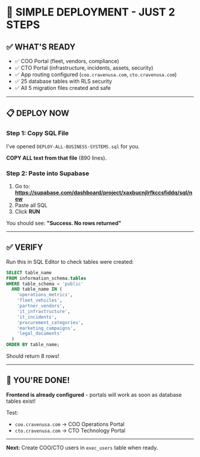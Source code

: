 # 🚀 SIMPLE DEPLOYMENT - JUST 2 STEPS

## ✅ **WHAT'S READY**

- ✅ COO Portal (fleet, vendors, compliance)
- ✅ CTO Portal (infrastructure, incidents, assets, security)
- ✅ App routing configured (`coo.cravenusa.com`, `cto.cravenusa.com`)
- ✅ 25 database tables with RLS security
- ✅ All 5 migration files created and safe

---

## 📋 **DEPLOY NOW**

### **Step 1: Copy SQL File**

I've opened `DEPLOY-ALL-BUSINESS-SYSTEMS.sql` for you. 

**COPY ALL text from that file** (890 lines).

### **Step 2: Paste into Supabase**

1. Go to: **https://supabase.com/dashboard/project/xaxbucnjlrfkccsfiddq/sql/new**
2. Paste all SQL
3. Click **RUN**

You should see: **"Success. No rows returned"**

---

## ✅ **VERIFY**

Run this in SQL Editor to check tables were created:

```sql
SELECT table_name 
FROM information_schema.tables 
WHERE table_schema = 'public' 
  AND table_name IN (
    'operations_metrics', 
    'fleet_vehicles', 
    'partner_vendors', 
    'it_infrastructure', 
    'it_incidents', 
    'procurement_categories', 
    'marketing_campaigns', 
    'legal_documents'
  )
ORDER BY table_name;
```

Should return 8 rows!

---

## 🎉 **YOU'RE DONE!**

**Frontend is already configured** - portals will work as soon as database tables exist!

Test:
- `coo.cravenusa.com` → COO Operations Portal
- `cto.cravenusa.com` → CTO Technology Portal

---

**Next:** Create COO/CTO users in `exec_users` table when ready.

